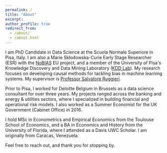 ```yaml
---
permalink: /
title: "About"
excerpt:
author_profile: true
redirect_from: 
  - /about/
  - /about.html
---
```


I am PhD Candidate in Data Science at the Scuola Normale Superiore in Pisa, Italy. I am also a Marie Skłodowska-Curie Early Stage Researcher (ESR) with the [NoBIAS](https://nobias-project.eu/) EU project, and a member of the University of Pisa's Knowledge Discovery and Data Mining Laboratory ([KDD Lab](https://kdd.isti.cnr.it/)). My research focuses on developing causal methods for tackling bias in machine learning systems. My supervisor is [Professor Salvatore Ruggieri](http://pages.di.unipi.it/ruggieri/).

Prior to Pisa, I worked for Deloitte Belgium in Brussels as a data science consultant for over three years. My projects ranged across the banking and energy & utilities sectors, where I specialized in building financial and operational risk models. I also worked as a Summer Economist for the UK Government (Cabinet Office) in 2016.

I hold MSc in Econometrics and Empirical Economics from the Toulouse School of Economics, and a BA in Economics and History from the University of Florida, where I attended as a Davis UWC Scholar. I am originally from Caracas, Venezuela.

Feel free to reach out, and thank you for stopping by.
